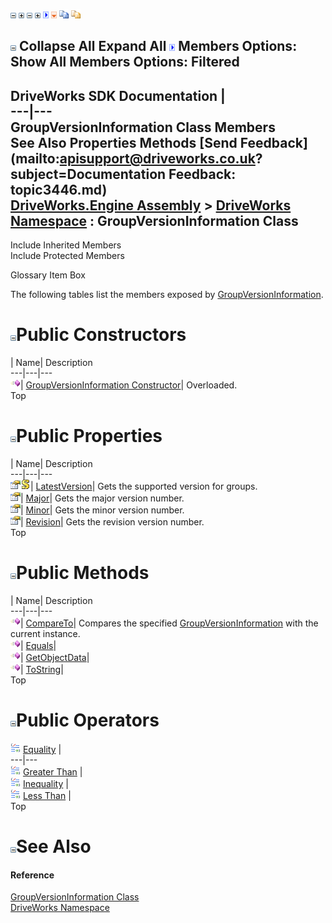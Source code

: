 ![](dotnetimages/collapse.gif) ![](dotnetimages/expand.gif) ![](dotnetimages/collapse.gif) ![](dotnetimages/expand.gif) ![](dotnetimages/drpdown.gif) ![](dotnetimages/drpdown_orange.gif) ![](dotnetimages/copycode.gif) ![](dotnetimages/copycodeHighlight.gif)

![](dotnetimages/collapse.gif) Collapse All Expand All ![](dotnetimages/drpdown.gif) Members Options: Show All  Members Options: Filtered   
---  
DriveWorks SDK Documentation  |   
---|---  
GroupVersionInformation Class Members   
See Also Properties Methods [Send Feedback](mailto:apisupport@driveworks.co.uk?subject=Documentation Feedback: topic3446.md)  
[DriveWorks.Engine Assembly](topic2156.md) > [DriveWorks Namespace](topic2159.md) : GroupVersionInformation Class  
---  
  
Include Inherited Members    
Include Protected Members  


Glossary Item Box

The following tables list the members exposed by [GroupVersionInformation](topic3446.md).

# ![](dotnetimages/collapse.gif)Public Constructors

| Name| Description  
---|---|---  
![Public Constructor](dotnetimages/publicConstructor.gif)| [GroupVersionInformation Constructor](topic3452.md)| Overloaded.   
Top

# ![](dotnetimages/collapse.gif)Public Properties

| Name| Description  
---|---|---  
![Public Property](dotnetimages/publicProperty.gif)![static \(Shared in Visual Basic\)](dotnetimages/static.gif)| [LatestVersion](topic3464.md)| Gets the supported version for groups.   
![Public Property](dotnetimages/publicProperty.gif)| [Major](topic3465.md)| Gets the major version number.   
![Public Property](dotnetimages/publicProperty.gif)| [Minor](topic3466.md)| Gets the minor version number.   
![Public Property](dotnetimages/publicProperty.gif)| [Revision](topic3467.md)| Gets the revision version number.   
Top

# ![](dotnetimages/collapse.gif)Public Methods

| Name| Description  
---|---|---  
![Public Method](dotnetimages/publicMethod.gif)| [CompareTo](topic3456.md)| Compares the specified [GroupVersionInformation](topic3446.md) with the current instance.   
![Public Method](dotnetimages/publicMethod.gif)| [Equals](topic3457.md)|   
![Public Method](dotnetimages/publicMethod.gif)| [GetObjectData](topic3458.md)|   
![Public Method](dotnetimages/publicMethod.gif)| [ToString](topic3459.md)|   
Top

# ![](dotnetimages/collapse.gif)Public Operators

![public Operator](dotnetimages/publicOperator.gif) [Equality](topic3460.md) |   
---|---  
![public Operator](dotnetimages/publicOperator.gif) [Greater Than](topic3461.md) |   
![public Operator](dotnetimages/publicOperator.gif) [Inequality](topic3462.md) |   
![public Operator](dotnetimages/publicOperator.gif) [Less Than](topic3463.md) |   
Top

# ![](dotnetimages/collapse.gif)See Also

#### Reference

[GroupVersionInformation Class](topic3446.md)   
[DriveWorks Namespace](topic2159.md)


